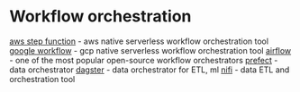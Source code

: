 # Workflow orchestration

[aws step function](https://aws.amazon.com/ru/step-functions/) - aws native serverless workflow orchestration tool
[google workflow](https://cloud.google.com/workflows) - gcp native serverless workflow orchestration tool 
[airflow](https://github.com/apache/airflow) - one of the most popular open-source workflow orchestrators 
[prefect](https://github.com/prefecthq/prefect) - data  orchestrator
[dagster](https://github.com/dagster-io/dagster) - data orchestrator for ETL, ml
[nifi](https://github.com/apache/nifi) - data ETL and orchestration tool
